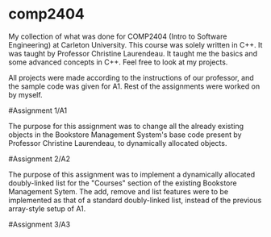 # comp2404
My collection of what was done for COMP2404 (Intro to Software Engineering) at Carleton University. This course was solely written in C++. It was taught by Professor Christine Laurendeau. It taught me the basics and some advanced concepts in C++. Feel free to look at my projects.

  All projects were made according to the instructions of our professor, and the sample code was given for A1. Rest of the assignments were worked on by myself.



#Assignment 1/A1

  The purpose for this assignment was to change all the already existing objects in the Bookstore Management System's base code present by Professor Christine Laurendeau, to dynamically allocated objects.
  
#Assignment 2/A2

  The purpose of this assignment was to implement a dynamically allocated doubly-linked list for the "Courses" section of the existing Bookstore Management Sytem. The add, remove and list features were to be implemented as that of a standard doubly-linked list, instead of the previous array-style setup of A1.
  
#Assignment 3/A3
  
